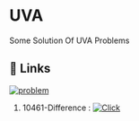 
# UVA
Some Solution Of UVA Problems
## 🔗 Links
[![problem](https://img.shields.io/badge/-Problem--Link-yellow)]()

1. 10461-Difference :           [![Click](https://img.shields.io/badge/-Click-yellowgreen)](https://onlinejudge.org/index.php?option=onlinejudge&Itemid=8&page=show_problem&problem=1402)





